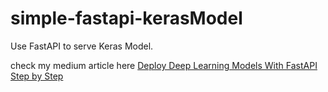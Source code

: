 # simple-fastapi-kerasModel

Use FastAPI to serve Keras Model.

check my medium article here [Deploy Deep Learning Models With FastAPI Step by Step](https://medium.com/analytics-vidhya/fastapi-for-serve-simple-deep-learning-models-step-by-step-d054cf240a4c)
